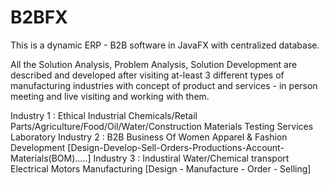 # B2BFX
This is a dynamic ERP - B2B software in JavaFX with centralized database.

All the Solution Analysis, Problem Analysis, Solution Development are described and developed after visiting at-least 3 different types of  manufacturing industries with concept of product and services - in person meeting and live visiting and working with them. 


Industry 1 : Ethical Industrial Chemicals/Retail Parts/Agriculture/Food/Oil/Water/Construction Materials Testing Services Laboratory
Industry 2 : B2B Business Of Women Apparel & Fashion Development [Design-Develop-Sell-Orders-Productions-Account-Materials(BOM).....]
Industry 3 : Industiral Water/Chemical transport Electrical Motors Manufacturing [Design - Manufacture - Order - Selling]

